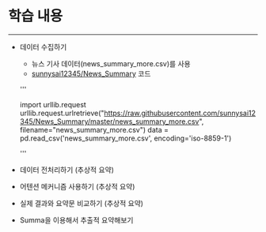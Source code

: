 # 학습 내용

---

- 데이터 수집하기
	- 뉴스 기사 데이터(news_summary_more.csv)를 사용
	- [sunnysai12345/News_Summary](https://github.com/sunnysai12345/News_Summary)
코드

	'''

	import urllib.request
	urllib.request.urlretrieve("https://raw.githubusercontent.com/sunnysai12345/News_Summary/master/news_summary_more.csv", filename="news_summary_more.csv")
	data = pd.read_csv('news_summary_more.csv', encoding='iso-8859-1')

	'''

- 데이터 전처리하기 (추상적 요약)
- 어텐션 메커니즘 사용하기 (추상적 요약)
- 실제 결과와 요약문 비교하기 (추상적 요약)
- Summa을 이용해서 추출적 요약해보기
